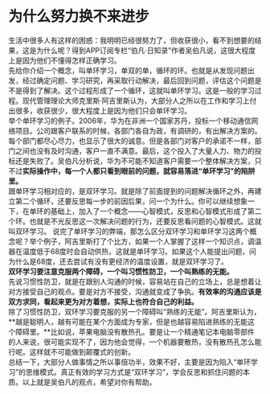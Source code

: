 # 为什么努力换不来进步

生活中很多人有这样的困惑：我明明已经很努力了，但收获很小，看不到想要的结果，这是为什么呢？得到APP订阅专栏“伯凡·日知录”作者吴伯凡说，这很大程度上是因为他们不懂得怎样正确学习。  
先给你介绍一个概念，叫单环学习，单双的单，循环的环。也就是从发现问题出发，经过确定问题、学习研究，再采取行动解决，最后回到问题，评估这个问题是不是得到了解决。这个过程形成了一个循环，这就叫单环学习。这是一般的学习过程。现代管理理论大师克里斯·阿吉里斯认为，大部分人之所以在工作和学习上付出很多，收获很少，很大程度上是因为他们只会单环学习。  
举个单环学习的例子。2006年，华为在非洲一个国家苏丹，投标一个移动通信网络项目。公司跟客户联系的时候，各部门各自为政，有调研的，有出解决方案的。每个部门都尽心尽力，也显示了很大的诚意。但是各部门对客户的承诺不一样，部门之间也没有及时沟通，客户一直不满意。最后，这个投入了大量人力、物力的投标还是失败了。吴伯凡分析说，华为不可能不知道客户需要一个整体解决方案，只不过**实际操作中，每一个人都只看到眼前的问题，就容易落进“单环学习”的陷阱里。**  
跟单环学习相对应的，是双环学习。就是除了前面提到的问题解决循环之外，再建立第二个循环，还要反思每一步的前因后果，问一个为什么。你可以继续想象一下，在单环的基础上，加入了一个概念——心智模式，反思和心智模式形成了第二个环。也就是不光反思这一次解决问题的行为，还要反思看问题的心智模式。这就叫双环学习。
说完了单环学习的弊端，那怎么区分双环学习和单环学习这两个概念呢？举个例子，阿吉里斯打了个比方，如果一个人掌握了这样一个知识点，调温器在温度低于68度时会自动供热，这就是单环学习。如果这个人能提出问题，问为什么是68度，还去尝试有没有更经济的温度设置，就是双环学习了。  
**双环学习要注意克服两个障碍，一个叫习惯性防卫，一个叫熟练的无能。**  
先说习惯性防卫，就是在跟别人沟通的时候，容易站在自己的立场上，总是想着让对方接受自己的观点。要是对方不接受，沟通就变成了争执。**有效率的沟通应该是双方求同，看起来更为对方着想，实际上也符合自己的利益。**  
除了习惯性防卫，双环学习要克服的另一个障碍叫“熟练的无能”。阿吉里斯认为，**越是聪明人，越有可能在某个方面成为专家，但是也越容易陷进熟练的无能这个障碍里。**比如说，苹果电脑没有散热孔。要是让一个精通笔记本电脑零部件的人来说，很可能实现不了，因为他会觉得，一个机器要散热，没有散热孔怎么能行呢。这样就不可能做到颠覆式的创新。  
总结一下，大部分人做事情之所以事倍功半，效果不好，主要是因为陷入“单环学习”的思维模式。真正有效的学习方式是“双环学习”，学会反思和抓住问题的本质。以上就是吴伯凡的观点，希望对你有帮助。

